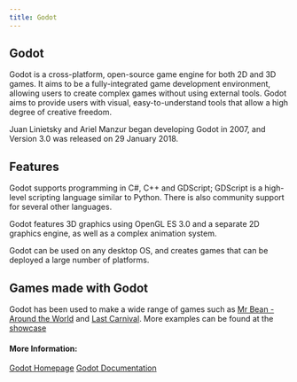 ```yaml
---
title: Godot
---
```

## Godot

Godot is a cross-platform, open-source game engine for both 2D and 3D games. It aims to be a fully-integrated game development environment, allowing users to create complex games without using external tools. Godot aims to provide users with visual, easy-to-understand tools that allow a high degree of creative freedom.

Juan Linietsky and Ariel Manzur began developing Godot in 2007, and Version 3.0 was released on 29 January 2018.

## Features

Godot supports programming in C#, C++ and GDScript; GDScript is a high-level scripting language similar to Python. There is also community support for several other languages.

Godot features 3D graphics using OpenGL ES 3.0 and a separate 2D graphics engine, as well as a complex animation system.  

Godot can be used on any desktop OS, and creates games that can be deployed a large number of platforms. 

## Games made with Godot

Godot has been used to make a wide range of games such as [Mr Bean - Around the World](https://www.goodcatchgames.com/game/mr-bean-around-the-world/) and [Last Carnival](https://okamgames.com/games-2/last-carnival/). More examples can be found at the [showcase](https://godotengine.org/showcase/)

#### More Information:
[Godot Homepage](https://godotengine.org)
[Godot Documentation](http://docs.godotengine.org/en/3.0/)

